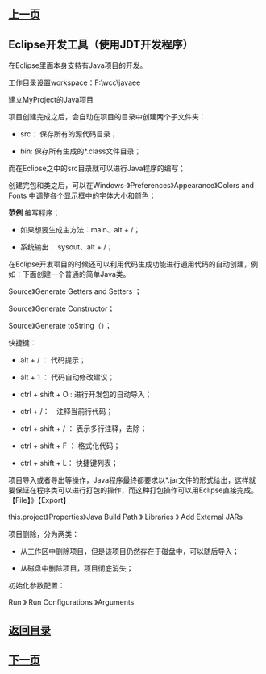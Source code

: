 
## [上一页](course01)

## Eclipse开发工具（使用JDT开发程序）

在Eclipse里面本身支持有Java项目的开发。

工作目录设置workspace：F:\wcc\javaee

建立MyProject的Java项目

项目创建完成之后，会自动在项目的目录中创建两个子文件夹：

- src： 保存所有的源代码目录；

- bin:  保存所有生成的*.class文件目录；

而在Eclipse之中的src目录就可以进行Java程序的编写；

创建完包和类之后，可以在Windows-》Preferences》Appearance》Colors and Fonts 中调整各个显示框中的字体大小和颜色；

**范例** 编写程序：

- 如果想要生成主方法：main、alt + /；

- 系统输出： sysout、alt + /；

在Eclipse开发项目的时候还可以利用代码生成功能进行通用代码的自动创建，例如：下面创建一个普通的简单Java类。

Source》Generate Getters and Setters ；

Source》Generate Constructor；

Source》Generate toString（）；

快捷键：

- alt + / ：     代码提示；

- alt + 1  ：    代码自动修改建议；

- ctrl + shift + O : 进行开发包的自动导入；

- ctrl + /：　注释当前行代码；

- ctrl + shift + / ： 表示多行注释，去除；

- ctrl + shift + F ： 格式化代码；

- ctrl + shift + L： 快捷键列表；


项目导入或者导出等操作，Java程序最终都要求以*.jar文件的形式给出，这样就要保证在程序类可以进行打包的操作，而这种打包操作可以用Eclipse直接完成。【File】》【Export】

this.project》Properties》Java Build Path 》 Libraries 》 Add External JARs

项目删除，分为两类：

- 从工作区中删除项目，但是该项目仍然存在于磁盘中，可以随后导入；

- 从磁盘中删除项目，项目彻底消失；


初始化参数配置：

Run 》 Run Configurations 》Arguments


## [返回目录](https://wuchengcheng110120.github.io/aliyunjava3/list)
## [下一页](course03)
